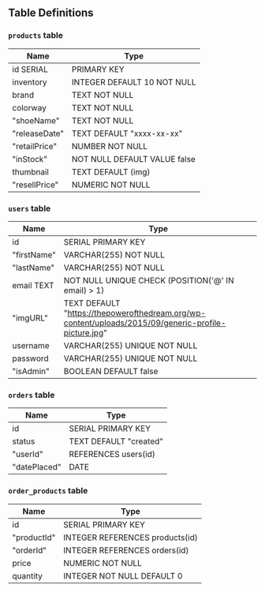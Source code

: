 ## Table Definitions


### `products` table
| Name | Type |
| ----------- | ---- | 
|id SERIAL | PRIMARY KEY |
|inventory  |INTEGER DEFAULT 10 NOT NULL |
|brand  |TEXT NOT NULL |
|colorway  |TEXT NOT NULL |
|"shoeName" | TEXT NOT NULL |
|"releaseDate"  |TEXT DEFAULT "xxxx-xx-xx" |
|"retailPrice" | NUMBER NOT NULL |
|"inStock" | NOT NULL DEFAULT VALUE false |
|thumbnail | TEXT DEFAULT (img) |
|"resellPrice" | NUMERIC NOT NULL |

### `users` table
| Name | Type |
| ----------- | ---- | 
|id | SERIAL PRIMARY KEY|
|"firstName" | VARCHAR(255) NOT NULL|
|"lastName" | VARCHAR(255) NOT NULL|
|email TEXT | NOT NULL UNIQUE CHECK (POSITION('@' IN email) > 1)|
|"imgURL" | TEXT DEFAULT "https://thepowerofthedream.org/wp-content/uploads/2015/09/generic-profile-picture.jpg"|
|username | VARCHAR(255) UNIQUE NOT NULL|
|password | VARCHAR(255) UNIQUE NOT NULL|
|"isAdmin" | BOOLEAN DEFAULT false|

### `orders` table
| Name | Type |
| ----------- | ---- | 
|id  | SERIAL PRIMARY KEY |
|status  | TEXT DEFAULT "created" |
|"userId" | REFERENCES users(id) |
|"datePlaced" | DATE |

### `order_products` table
| Name | Type |
| ----------- | ---- | 
|id | SERIAL PRIMARY KEY |
|"productId"| INTEGER REFERENCES products(id) |
|"orderId" | INTEGER REFERENCES orders(id) |
|price | NUMERIC NOT NULL |
|quantity | INTEGER NOT NULL DEFAULT 0 |
